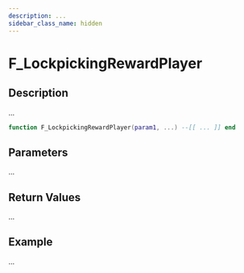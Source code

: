```yaml
---
description: ...
sidebar_class_name: hidden
---
```


# F_LockpickingRewardPlayer

## Description

...

```lua
function F_LockpickingRewardPlayer(param1, ...) --[[ ... ]] end
```

## Parameters

...

## Return Values

...

## Example

...

